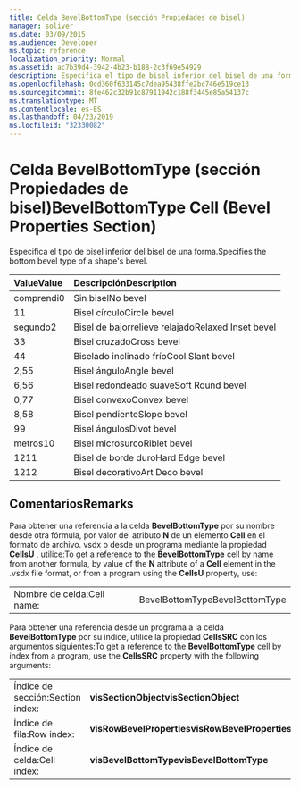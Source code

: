 ```yaml
---
title: Celda BevelBottomType (sección Propiedades de bisel)
manager: soliver
ms.date: 03/09/2015
ms.audience: Developer
ms.topic: reference
localization_priority: Normal
ms.assetid: ac7b39d4-3942-4b23-b188-2c3f69e54929
description: Especifica el tipo de bisel inferior del bisel de una forma.
ms.openlocfilehash: 0cd360f633145c7dea95438ffe2bc746e519ce13
ms.sourcegitcommit: 8fe462c32b91c87911942c188f3445e85a54137c
ms.translationtype: MT
ms.contentlocale: es-ES
ms.lasthandoff: 04/23/2019
ms.locfileid: "32330082"
---
```

# <a name="bevelbottomtype-cell-bevel-properties-section"></a><span data-ttu-id="26157-103">Celda BevelBottomType (sección Propiedades de bisel)</span><span class="sxs-lookup"><span data-stu-id="26157-103">BevelBottomType Cell (Bevel Properties Section)</span></span>

<span data-ttu-id="26157-104">Especifica el tipo de bisel inferior del bisel de una forma.</span><span class="sxs-lookup"><span data-stu-id="26157-104">Specifies the bottom bevel type of a shape's bevel.</span></span>
  
|<span data-ttu-id="26157-105">**Value**</span><span class="sxs-lookup"><span data-stu-id="26157-105">**Value**</span></span>|<span data-ttu-id="26157-106">**Descripción**</span><span class="sxs-lookup"><span data-stu-id="26157-106">**Description**</span></span>|
|:-----|:-----|
|<span data-ttu-id="26157-107">comprendi</span><span class="sxs-lookup"><span data-stu-id="26157-107">0</span></span>  <br/> |<span data-ttu-id="26157-108">Sin bisel</span><span class="sxs-lookup"><span data-stu-id="26157-108">No bevel</span></span>  <br/> |
|<span data-ttu-id="26157-109">1</span><span class="sxs-lookup"><span data-stu-id="26157-109">1</span></span>  <br/> |<span data-ttu-id="26157-110">Bisel círculo</span><span class="sxs-lookup"><span data-stu-id="26157-110">Circle bevel</span></span>  <br/> |
|<span data-ttu-id="26157-111">segundo</span><span class="sxs-lookup"><span data-stu-id="26157-111">2</span></span>  <br/> |<span data-ttu-id="26157-112">Bisel de bajorrelieve relajado</span><span class="sxs-lookup"><span data-stu-id="26157-112">Relaxed Inset bevel</span></span>  <br/> |
|<span data-ttu-id="26157-113">3</span><span class="sxs-lookup"><span data-stu-id="26157-113">3</span></span>  <br/> |<span data-ttu-id="26157-114">Bisel cruzado</span><span class="sxs-lookup"><span data-stu-id="26157-114">Cross bevel</span></span>  <br/> |
|<span data-ttu-id="26157-115">4</span><span class="sxs-lookup"><span data-stu-id="26157-115">4</span></span>  <br/> |<span data-ttu-id="26157-116">Biselado inclinado frío</span><span class="sxs-lookup"><span data-stu-id="26157-116">Cool Slant bevel</span></span>  <br/> |
|<span data-ttu-id="26157-117">2,5</span><span class="sxs-lookup"><span data-stu-id="26157-117">5</span></span>  <br/> |<span data-ttu-id="26157-118">Bisel ángulo</span><span class="sxs-lookup"><span data-stu-id="26157-118">Angle bevel</span></span>  <br/> |
|<span data-ttu-id="26157-119">6,5</span><span class="sxs-lookup"><span data-stu-id="26157-119">6</span></span>  <br/> |<span data-ttu-id="26157-120">Bisel redondeado suave</span><span class="sxs-lookup"><span data-stu-id="26157-120">Soft Round bevel</span></span>  <br/> |
|<span data-ttu-id="26157-121">0,7</span><span class="sxs-lookup"><span data-stu-id="26157-121">7</span></span>  <br/> |<span data-ttu-id="26157-122">Bisel convexo</span><span class="sxs-lookup"><span data-stu-id="26157-122">Convex bevel</span></span>  <br/> |
|<span data-ttu-id="26157-123">8,5</span><span class="sxs-lookup"><span data-stu-id="26157-123">8</span></span>  <br/> |<span data-ttu-id="26157-124">Bisel pendiente</span><span class="sxs-lookup"><span data-stu-id="26157-124">Slope bevel</span></span>  <br/> |
|<span data-ttu-id="26157-125">9</span><span class="sxs-lookup"><span data-stu-id="26157-125">9</span></span>  <br/> |<span data-ttu-id="26157-126">Bisel ángulos</span><span class="sxs-lookup"><span data-stu-id="26157-126">Divot bevel</span></span>  <br/> |
|<span data-ttu-id="26157-127">metros</span><span class="sxs-lookup"><span data-stu-id="26157-127">10</span></span>  <br/> |<span data-ttu-id="26157-128">Bisel microsurco</span><span class="sxs-lookup"><span data-stu-id="26157-128">Riblet bevel</span></span>  <br/> |
|<span data-ttu-id="26157-129">12</span><span class="sxs-lookup"><span data-stu-id="26157-129">11</span></span>  <br/> |<span data-ttu-id="26157-130">Bisel de borde duro</span><span class="sxs-lookup"><span data-stu-id="26157-130">Hard Edge bevel</span></span>  <br/> |
|<span data-ttu-id="26157-131">12</span><span class="sxs-lookup"><span data-stu-id="26157-131">12</span></span>  <br/> |<span data-ttu-id="26157-132">Bisel decorativo</span><span class="sxs-lookup"><span data-stu-id="26157-132">Art Deco bevel</span></span>  <br/> |
   
## <a name="remarks"></a><span data-ttu-id="26157-133">Comentarios</span><span class="sxs-lookup"><span data-stu-id="26157-133">Remarks</span></span>

<span data-ttu-id="26157-134">Para obtener una referencia a la celda **BevelBottomType** por su nombre desde otra fórmula, por valor del atributo **N** de un elemento **Cell** en el formato de archivo. vsdx o desde un programa mediante la propiedad **CellsU** , utilice:</span><span class="sxs-lookup"><span data-stu-id="26157-134">To get a reference to the **BevelBottomType** cell by name from another formula, by value of the **N** attribute of a **Cell** element in the .vsdx file format, or from a program using the **CellsU** property, use:</span></span> 
  
|||
|:-----|:-----|
| <span data-ttu-id="26157-135">Nombre de celda:</span><span class="sxs-lookup"><span data-stu-id="26157-135">Cell name:</span></span>  <br/> | <span data-ttu-id="26157-136">BevelBottomType</span><span class="sxs-lookup"><span data-stu-id="26157-136">BevelBottomType</span></span>  <br/> |
   
<span data-ttu-id="26157-137">Para obtener una referencia desde un programa a la celda **BevelBottomType** por su índice, utilice la propiedad **CellsSRC** con los argumentos siguientes:</span><span class="sxs-lookup"><span data-stu-id="26157-137">To get a reference to the **BevelBottomType** cell by index from a program, use the **CellsSRC** property with the following arguments:</span></span> 
  
|||
|:-----|:-----|
| <span data-ttu-id="26157-138">Índice de sección:</span><span class="sxs-lookup"><span data-stu-id="26157-138">Section index:</span></span>  <br/> |<span data-ttu-id="26157-139">**visSectionObject**</span><span class="sxs-lookup"><span data-stu-id="26157-139">**visSectionObject**</span></span> <br/> |
| <span data-ttu-id="26157-140">Índice de fila:</span><span class="sxs-lookup"><span data-stu-id="26157-140">Row index:</span></span>  <br/> |<span data-ttu-id="26157-141">**visRowBevelProperties**</span><span class="sxs-lookup"><span data-stu-id="26157-141">**visRowBevelProperties**</span></span> <br/> |
| <span data-ttu-id="26157-142">Índice de celda:</span><span class="sxs-lookup"><span data-stu-id="26157-142">Cell index:</span></span>  <br/> |<span data-ttu-id="26157-143">**visBevelBottomType**</span><span class="sxs-lookup"><span data-stu-id="26157-143">**visBevelBottomType**</span></span> <br/> |
   

